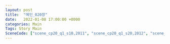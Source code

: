 ```yaml
---
layout: post
title:  "메인_020장"
date:   2022-01-08 17:00:00 +0000
categories: Main
Tags: Story Main
SceneCode: ["scene_cp20_q1_s10,2011", "scene_cp20_q1_s20,2012", "scene_cp20_q2_s10,2021", "scene_cp20_q2_s20,2022", "scene_cp20_q3_s10,2031", "scene_cp20_q3_s20,2032", "scene_cp20_q4_s10,2041", "scene_cp20_q4_s20,2042", "scene_cp20_q4_s30,2043"]
---
```

